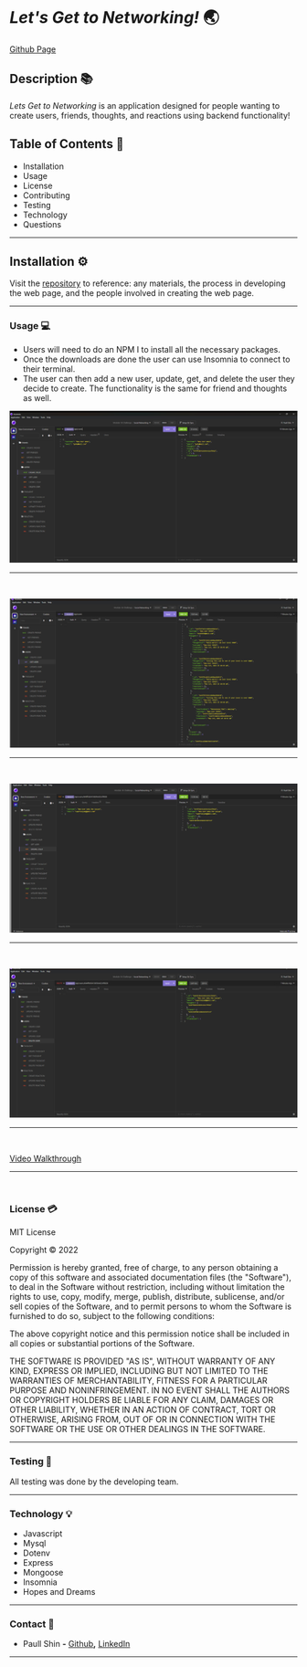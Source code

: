 # ***Let's Get to Networking!*** 🌏

[Github Page](https://github.com/paullsshin/lets-get-to-networking)

<!-- deployed application -->
## **Description** 📚

*Lets Get to Networking* is an application designed for people wanting to create users, friends, thoughts, and reactions using backend functionality!

## **Table of Contents** 📄

* Installation
* Usage
* License
* Contributing
* Testing
* Technology
* Questions

---

## **Installation** ⚙️

Visit the [repository](https://github.com/paullsshin/lets-get-to-networking) to reference: any materials, the process in developing the web page, and the people involved in creating the web page.
<hr>

### **Usage** 💻
* Users will need to do an NPM I to install all the necessary packages.
* Once the downloads are done the user can use Insomnia to connect to their terminal.
* The user can then add a new user, update, get, and delete the user they decide to create. The functionality is the same for friend and thoughts as well.

![screenshots](./assets/images/Screenshot%202023-05-01%2011.04.05.png)

<hr>
<br>

![screenshots](./assets/images/Screenshot%202023-05-01%2011.04.07.png)

<hr>
<br>

![screenshots](./assets/images/Screenshot%202023-05-01%2011.04.10.png)

<hr>
<br>

![screenshots](./assets/images/Screenshot%202023-05-01%2011.04.12.png)

<hr>
<br>

[Video Walkthrough](https://drive.google.com/file/d/1vaGlJMMhKUyYjbbTP0Q2UZkJd6BgH71T/view)

<hr>
<br>

### **License** 💳

MIT License

Copyright © 2022

Permission is hereby granted, free of charge, to any person obtaining a copy of this software and associated documentation files (the "Software"), to deal in the Software without restriction, including without limitation the rights to use, copy, modify, merge, publish, distribute, sublicense, and/or sell copies of the Software, and to permit persons to whom the Software is furnished to do so, subject to the following conditions:

The above copyright notice and this permission notice shall be included in all copies or substantial portions of the Software.

THE SOFTWARE IS PROVIDED "AS IS", WITHOUT WARRANTY OF ANY KIND, EXPRESS OR IMPLIED, INCLUDING BUT NOT LIMITED TO THE WARRANTIES OF MERCHANTABILITY, FITNESS FOR A PARTICULAR PURPOSE AND NONINFRINGEMENT. IN NO EVENT SHALL THE AUTHORS OR COPYRIGHT HOLDERS BE LIABLE FOR ANY CLAIM, DAMAGES OR OTHER LIABILITY, WHETHER IN AN ACTION OF CONTRACT, TORT OR OTHERWISE, ARISING FROM, OUT OF OR IN CONNECTION WITH THE SOFTWARE OR THE USE OR OTHER DEALINGS IN THE SOFTWARE.
<hr>

### **Testing** 📝
All testing was done by the developing team.
<hr>

### **Technology** 💡
* Javascript
* Mysql
* Dotenv
* Express
* Mongoose
* Insomnia
* Hopes and Dreams

<hr>

### **Contact** 📱
* Paull Shin **-** [Github](https://github.com/paullsshin)**,** [LinkedIn](https://www.linkedin.com/in/paull-shin-b3b0b410b/)
***
